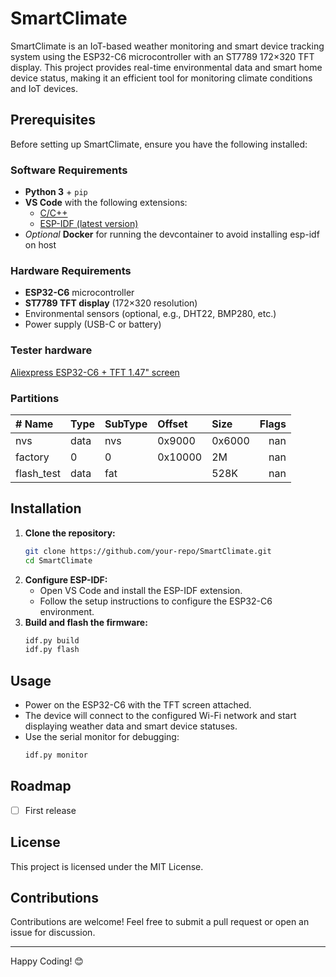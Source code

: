 # SmartClimate

SmartClimate is an IoT-based weather monitoring and smart device tracking system using the ESP32-C6 microcontroller with an ST7789 172×320 TFT display. This project provides real-time environmental data and smart home device status, making it an efficient tool for monitoring climate conditions and IoT devices.

## Prerequisites
Before setting up SmartClimate, ensure you have the following installed:

### Software Requirements
- **Python 3** + `pip`
- **VS Code** with the following extensions:
  - [C/C++](https://marketplace.visualstudio.com/items?itemName=ms-vscode.cpptools)
  - [ESP-IDF (latest version)](https://marketplace.visualstudio.com/items?itemName=espressif.esp-idf-extension)
- *Optional* **Docker** for running the devcontainer to avoid installing esp-idf on host

### Hardware Requirements
- **ESP32-C6** microcontroller
- **ST7789 TFT display** (172×320 resolution)
- Environmental sensors (optional, e.g., DHT22, BMP280, etc.)
- Power supply (USB-C or battery)

### Tester hardware
[Aliexpress ESP32-C6 + TFT 1.47" screen](https://fr.aliexpress.com/item/1005008137447784.html?spm=a2g0o.order_list.order_list_main.16.35e25e5bMBmZyY&gatewayAdapt=glo2fra)

### Partitions

| # Name                                            |      Type                                        |  SubType   |  Offset   |    Size   |    Flags |
|:--------------------------------------------------|:-------------------------------------------------|:-----------|:----------|:----------|---------:|
| nvs                                               | data                                             | nvs        | 0x9000    | 0x6000    |      nan |
| factory                                           | 0                                                | 0          | 0x10000   | 2M        |      nan |
| flash_test                                        | data                                             | fat        |           | 528K      |      nan |

## Installation
1. **Clone the repository:**
   ```sh
   git clone https://github.com/your-repo/SmartClimate.git
   cd SmartClimate
   ```
2. **Configure ESP-IDF:**
   - Open VS Code and install the ESP-IDF extension.
   - Follow the setup instructions to configure the ESP32-C6 environment.
3. **Build and flash the firmware:**
   ```sh
   idf.py build
   idf.py flash
   ```

## Usage
- Power on the ESP32-C6 with the TFT screen attached.
- The device will connect to the configured Wi-Fi network and start displaying weather data and smart device statuses.
- Use the serial monitor for debugging:
  ```sh
  idf.py monitor
  ```

## Roadmap
- [ ] First release

## License
This project is licensed under the MIT License.

## Contributions
Contributions are welcome! Feel free to submit a pull request or open an issue for discussion.

---
Happy Coding! 😊
